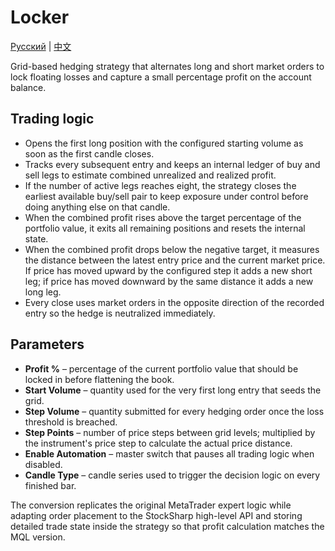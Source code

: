 # Locker
[Русский](README_ru.md) | [中文](README_cn.md)

Grid-based hedging strategy that alternates long and short market orders to lock floating losses and capture a small percentage profit on the account balance.

## Trading logic
* Opens the first long position with the configured starting volume as soon as the first candle closes.
* Tracks every subsequent entry and keeps an internal ledger of buy and sell legs to estimate combined unrealized and realized profit.
* If the number of active legs reaches eight, the strategy closes the earliest available buy/sell pair to keep exposure under control before doing anything else on that candle.
* When the combined profit rises above the target percentage of the portfolio value, it exits all remaining positions and resets the internal state.
* When the combined profit drops below the negative target, it measures the distance between the latest entry price and the current market price. If price has moved upward by the configured step it adds a new short leg; if price has moved downward by the same distance it adds a new long leg.
* Every close uses market orders in the opposite direction of the recorded entry so the hedge is neutralized immediately.

## Parameters
* **Profit %** – percentage of the current portfolio value that should be locked in before flattening the book.
* **Start Volume** – quantity used for the very first long entry that seeds the grid.
* **Step Volume** – quantity submitted for every hedging order once the loss threshold is breached.
* **Step Points** – number of price steps between grid levels; multiplied by the instrument's price step to calculate the actual price distance.
* **Enable Automation** – master switch that pauses all trading logic when disabled.
* **Candle Type** – candle series used to trigger the decision logic on every finished bar.

The conversion replicates the original MetaTrader expert logic while adapting order placement to the StockSharp high-level API and storing detailed trade state inside the strategy so that profit calculation matches the MQL version.
